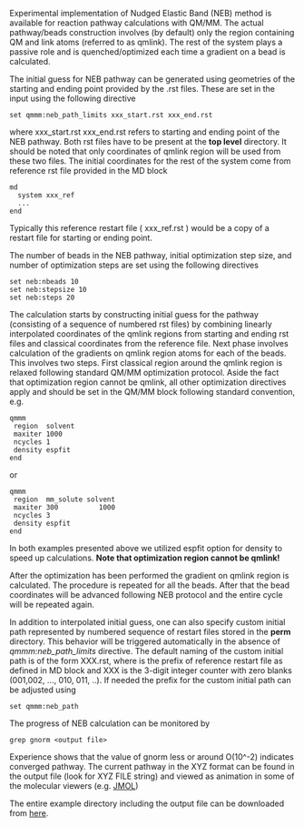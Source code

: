 Experimental implementation of Nudged Elastic Band (NEB) method is
available for reaction pathway calculations with QM/MM. The actual
pathway/beads construction involves (by default) only the region
containing QM and link atoms (referred to as qmlink). The rest of the
system plays a passive role and is quenched/optimized each time a
gradient on a bead is calculated.

The initial guess for NEB pathway can be generated using geometries of
the starting and ending point provided by the .rst files. These are set
in the input using the following directive
```
set qmmm:neb_path_limits xxx_start.rst xxx_end.rst
```
where xxx_start.rst xxx_end.rst refers to starting and ending point of
the NEB pathway. Both rst files have to be present at the **top level**
directory. It should be noted that only coordinates of qmlink region
will be used from these two files. The initial coordinates for the rest
of the system come from reference rst file provided in the MD block
```
md
  system xxx_ref
  ...
end
```
Typically this reference restart file ( xxx_ref.rst ) would be a copy
of a restart file for starting or ending point.

The number of beads in the NEB pathway, initial optimization step size,
and number of optimization steps are set using the following directives
```
set neb:nbeads 10
set neb:stepsize 10
set neb:steps 20
```
The calculation starts by constructing initial guess for the pathway
(consisting of a sequence of numbered rst files) by combining linearly
interpolated coordinates of the qmlink regions from starting and ending
rst files and classical coordinates from the reference file. Next phase
involves calculation of the gradients on qmlink region atoms for each of
the beads. This involves two steps. First classical region around the
qmlink region is relaxed following standard QM/MM optimization protocol.
Aside the fact that optimization region cannot be qmlink, all other
optimization directives apply and should be set in the QM/MM block
following standard convention, e.g.
```
qmmm
 region  solvent
 maxiter 1000
 ncycles 1
 density espfit
end
```
or
```
qmmm
 region  mm_solute solvent
 maxiter 300          1000
 ncycles 3
 density espfit
end
```
In both examples presented above we utilized espfit option for density
to speed up calculations. **Note that optimization region cannot be
qmlink\!**

After the optimization has been performed the gradient on qmlink region
is calculated. The procedure is repeated for all the beads. After that
the bead coordinates will be advanced following NEB protocol and the
entire cycle will be repeated again.

In addition to interpolated initial guess, one can also specify custom
initial path represented by numbered sequence of restart files stored in
the **perm** directory. This behavior will be triggered automatically in
the absence of *qmmm:neb_path_limits* directive. The default naming of
the custom initial path is of the form <system>XXX.rst, where <system>
is the prefix of reference restart file as defined in MD block and XXX
is the 3-digit integer counter with zero blanks (001,002, ..., 010, 011,
..). If needed the prefix for the custom initial path can be adjusted
using

`set qmmm:neb_path `<string prefix>

The progress of NEB calculation can be monitored by
```
grep gnorm <output file>
```
Experience shows that the value of gnorm less or around O(10^-2)
indicates converged pathway. The current pathway in the XYZ format can
be found in the output file (look for XYZ FILE string) and viewed as
animation in some of the molecular viewers (e.g.
[JMOL](https://jmol.sourceforge.net/))

The entire example directory including the output file can be downloaded from [here](QMMM_NEB_example1.tar.gz). 
